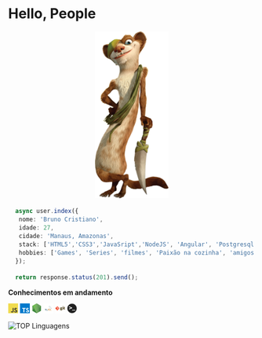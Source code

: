 # Hello, **People**

<p align="center">
  <img  width = 150vh src="buck.png" >
</p>


```typescript
  async user.index({
   nome: 'Bruno Cristiano',
   idade: 27,
   cidade: 'Manaus, Amazonas',
   stack: ['HTML5','CSS3','JavaSript','NodeJS', 'Angular', 'Postgresql', 'TypeScript'],
   hobbies: ['Games', 'Series', 'filmes', 'Paixão na cozinha', 'amigos', 'café', 'códigos', 'DESAFIOS']
  });

  return response.status(201).send();

```


**Conhecimentos em andamento**  

<code><img height="20" src="https://raw.githubusercontent.com/github/explore/80688e429a7d4ef2fca1e82350fe8e3517d3494d/topics/javascript/javascript.png"></code>
<code><img height="20" src="https://raw.githubusercontent.com/github/explore/80688e429a7d4ef2fca1e82350fe8e3517d3494d/topics/typescript/typescript.png"></code>
<code><img height="20" src="https://raw.githubusercontent.com/github/explore/80688e429a7d4ef2fca1e82350fe8e3517d3494d/topics/nodejs/nodejs.png"></code> 
<code><img height="20" src="https://raw.githubusercontent.com/github/explore/80688e429a7d4ef2fca1e82350fe8e3517d3494d/topics/mysql/mysql.png"></code>
<code><img height="20" src="https://raw.githubusercontent.com/github/explore/80688e429a7d4ef2fca1e82350fe8e3517d3494d/topics/git/git.png"></code>
<code><img height="20" src="https://raw.githubusercontent.com/github/explore/80688e429a7d4ef2fca1e82350fe8e3517d3494d/topics/terminal/terminal.png"></code>


  ![TOP Linguagens](https://github-readme-stats.vercel.app/api/top-langs/?username=Bruno-Christiano&layout=compact&theme=dracula)
  
  

